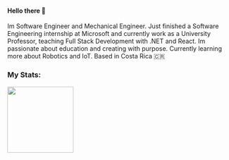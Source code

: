 #### Hello there :muscle:	

Im Software Engineer and Mechanical Engineer. Just finished a Software Engineering internship at Microsoft and currently work as a University Professor, teaching Full Stack Development with .NET and React. Im passionate about education and creating with purpose. Currently learning more about Robotics and IoT. Based in Costa Rica :costa_rica:

### My Stats:
<!--<img height="150px" src="https://github-readme-stats.vercel.app/api?username=andrescn20&show_icons=true"/> -->
<img height="150px" src="https://github-readme-stats.vercel.app/api/top-langs?username=andrescn20&layout=compact"/>


<!--
**andrescn20/andrescn20** is a ✨ _special_ ✨ repository because its `README.md` (this file) appears on your GitHub profile.

Here are some ideas to get you started:

- 🔭 I’m currently working on ...
- 🌱 I’m currently learning ...
- 👯 I’m looking to collaborate on ...
- 🤔 I’m looking for help with ...
- 💬 Ask me about ...
- 📫 How to reach me: ...
- 😄 Pronouns: ...
- ⚡ Fun fact: ...
-->
